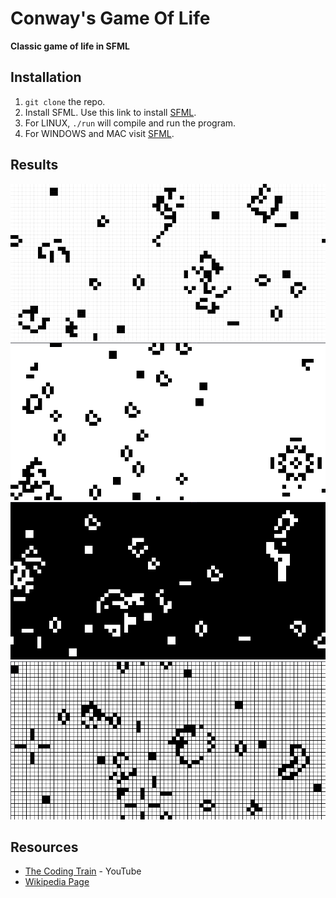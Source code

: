 # Conway's Game Of Life
**Classic game of life in SFML**

## Installation
1. `git clone` the repo.
2. Install SFML. Use this link to install [SFML](https://www.sfml-dev.org/tutorials/2.5/).
3. For LINUX, `./run` will compile and run the program.
4. For WINDOWS and MAC visit [SFML](https://www.sfml-dev.org/tutorials/2.5/).

## Results
<p align="center">
  <img src="https://github.com/PraveenKum11/game-of-life/blob/main/misc/gol1.png"/>
  <img src="https://github.com/PraveenKum11/game-of-life/blob/main/misc/gol2.png"/>
  <img src="https://github.com/PraveenKum11/game-of-life/blob/main/misc/gol3.png"/>
  <img src="https://github.com/PraveenKum11/game-of-life/blob/main/misc/gol4.png"/>
</p>

## Resources
* [The Coding Train](https://www.youtube.com/watch?v=FWSR_7kZuYg&t=1s) - YouTube
* [Wikipedia Page](https://en.wikipedia.org/wiki/Conway%27s_Game_of_Life)
